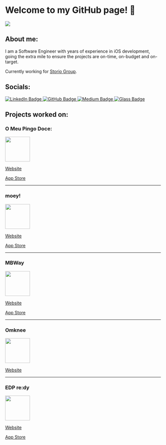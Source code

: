 # Welcome to my GitHub page! 👋

<img src="https://images.unsplash.com/photo-1629324176054-faf971085b46?ixlib=rb-4.0.3&ixid=M3wxMjA3fDB8MHxwaG90by1wYWdlfHx8fGVufDB8fHx8fA%3D%3D&auto=format&fit=crop&w=2670&q=80" />

## About me:

I am a Software Engineer with years of experience in iOS development, going the extra mile to ensure the projects are on-time, on-budget and on-target.

Currently working for [Storio Group](https://www.storiogroup.com/). 

## Socials:

<div id="badges">
  <a href="https://www.linkedin.com/in/miguel-p-alcantara">
    <img src="https://img.shields.io/badge/linkedin-%230077B5.svg?style=for-the-badge&logo=linkedin&logoColor=white" alt="LinkedIn Badge"/>
  </a>
  <a href="https://github.com/migalc">
    <img src="https://img.shields.io/badge/github-%23121011.svg?style=for-the-badge&logo=github&logoColor=white" alt="GitHub Badge"/>
  </a>
  <a href="https://medium.com/@mrpcalcantara">
    <img src="https://img.shields.io/badge/Medium-12100E?style=for-the-badge&logo=medium&logoColor=white" alt="Medium Badge"/>
  </a>
  <a href="https://glass.photo/miguelalcantara">
    <img src="https://img.shields.io/badge/Glass-000000?style=for-the-badge&logo=glass&logoColor=white" alt="Glass Badge"/>
  </a>
</div>

## Projects worked on:

### O Meu Pingo Doce:

<img src= "https://play-lh.googleusercontent.com/-KY7h2o5K2v9RgHpT_AGus3CfkE9FqEyGpxqGhLApkjt1RR_7m83pHM8tA2nWnYXNUnb" height="80"/>

[Website](https://www.pingodoce.pt/app-o-meu-pingo-doce/)

[App Store](https://apps.apple.com/pt/app/o-meu-pingo-doce/id1218939596)

---
### moey!

<img src= "https://moey.pt/hubfs/Logo-1.svg" height="80"/>

[Website](https://moey.pt/en/)

[App Store](https://apps.apple.com/us/app/moey-mobile-banking/id1462060959)

---
### MBWay

<img src= "https://www.mbway.pt/wp-content/uploads/2020/07/Logo_MBWay@2x.png" height="80"/>

[Website](https://www.mbway.pt/)

[App Store](https://apps.apple.com/us/app/mb-way/id918126133)

---
### Omknee

<img src= "https://omknee.com/img/Logo/Landscape-black.png" height="80"/>

[Website](https://omknee.com/)

---
### EDP re:dy

<img src= "https://upload.wikimedia.org/wikipedia/commons/9/99/EDP_logo.svg" height="80"/>

[Website](https://www.edp.com/en/innovation/redy)

[App Store](https://apps.apple.com/pt/app/edp-redy/id1453190851)
